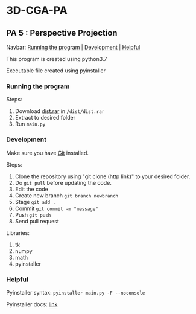 # 3D-CGA-PA
## PA 5 : Perspective Projection

Navbar: 
[Running the program](https://github.com/kennysusanto/3D-CGA-PA#running-the-program)
|
[Development](https://github.com/kennysusanto/3D-CGA-PA#development)
|
[Helpful](https://github.com/kennysusanto/3D-CGA-PA#helpful)

This program is created using python3.7

Executable file created using pyinstaller

### Running the program
Steps:
1. Download [dist.rar](https://github.com/kennysusanto/3D-CGA-PA/blob/master/dist/dist.rar) in `/dist/dist.rar`
2. Extract to desired folder
3. Run `main.py`

### Development
Make sure you have [Git](https://git-scm.com/) installed.

Steps:
1. Clone the repository using "git clone (http link)" to your desired folder.
2. Do `git pull` before updating the code.
3. Edit the code
4. Create new branch `git branch newbranch`
5. Stage `git add .`
6. Commit `git commit -m "message"`
7. Push `git push`
8. Send pull request

Libraries:
1. tk
2. numpy
3. math
4. pyinstaller

### Helpful
Pyinstaller syntax: `pyinstaller main.py -F --noconsole`

Pyinstaller docs: [link](https://pyinstaller.readthedocs.io/en/stable/usage.html)